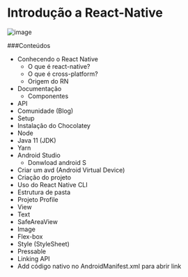 # Introdução a React-Native
![image](https://user-images.githubusercontent.com/74744859/176798784-a833fb39-1e62-4dc9-ade7-c7cd486e4d4f.png)

###Conteúdos
- Conhecendo o React Native
  - O que é react-native?
  - O que é cross-platform?
  - Origem do RN
- Documentação
  - Componentes
 - API
 - Comunidade (Blog)
- Setup
 - Instalação do Chocolatey
 - Node
 - Java 11 (JDK)
 - Yarn
 - Android Studio
   - Donwload android S
  - Criar um avd (Android Virtual Device)
- Criação do projeto
 - Uso do React Native CLI
 - Estrutura de pasta
- Projeto Profile
 - View
 - Text
 - SafeAreaView
 - Image
 - Flex-box
 - Style (StyleSheet)
 - Pressable
 - Linking API
 - Add código nativo no AndroidManifest.xml para abrir link
